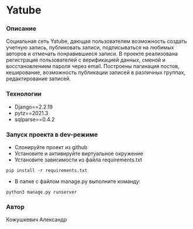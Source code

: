 # Yatube
### Описание
Социальная сеть Yatube, дающая пользователям возможность создать учетную запись, публиковать записи, подписываться на любимых авторов и отмечать понравившиеся записи.
В проекте реализована регистрация пользователей с верификацией данных, сменой и восстановлением пароля через email. Построены пагинация постов, кеширование, возможность публикации записей в различных группах, редактирование записей. 
### Технологии
* Django==2.2.19
* pytz==2021.3
* sqlparse==0.4.2
### Запуск проекта в dev-режиме
- Слонируйте проект из github
- Установите и активируйте виртуальное окружение
- Установите зависимости из файла requirements.txt
```
pip install -r requirements.txt
``` 
- В папке с файлом manage.py выполните команду:
```
python3 manage.py runserver
```

### Автор
Кожушкевич Александр 